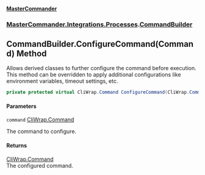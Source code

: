 #### [MasterCommander](MasterCommander.md 'MasterCommander')
### [MasterCommander.Integrations.Processes](MasterCommander.md#MasterCommander.Integrations.Processes 'MasterCommander.Integrations.Processes').[CommandBuilder](CommandBuilder.md 'MasterCommander.Integrations.Processes.CommandBuilder')

## CommandBuilder.ConfigureCommand(Command) Method

Allows derived classes to further configure the command before execution.  
This method can be overridden to apply additional configurations like environment variables, timeout settings, etc.

```csharp
private protected virtual CliWrap.Command ConfigureCommand(CliWrap.Command command);
```
#### Parameters

<a name='MasterCommander.Integrations.Processes.CommandBuilder.ConfigureCommand(CliWrap.Command).command'></a>

`command` [CliWrap.Command](https://docs.microsoft.com/en-us/dotnet/api/CliWrap.Command 'CliWrap.Command')

The command to configure.

#### Returns
[CliWrap.Command](https://docs.microsoft.com/en-us/dotnet/api/CliWrap.Command 'CliWrap.Command')  
The configured command.